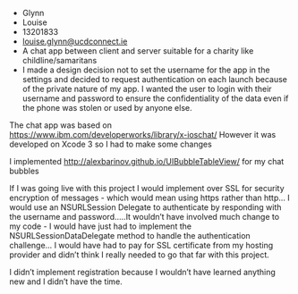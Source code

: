 
+ Glynn
+ Louise
+ 13201833
+ louise.glynn@ucdconnect.ie
+ A chat app between client and server suitable for a charity like childline/samaritans
+ I made a design decision not to set the username for the app in the settings and decided to request authentication on each launch because of the private nature of my app.  I wanted the user to login with their username and password to ensure the confidentiality of the data even if the phone was stolen or used by anyone else.

The chat app was based on https://www.ibm.com/developerworks/library/x-ioschat/
However it was developed on Xcode 3 so I had to make some changes

I implemented http://alexbarinov.github.io/UIBubbleTableView/ for my chat bubbles

If I was going live with this project I would implement over SSL for security encryption of messages - which would mean using https rather than http…
I would use an NSURLSession Delegate to authenticate by responding with the username and password…..It wouldn’t have involved much change to my code - I would have just had to implement the NSURLSessionDataDelegate method to handle the authentication challenge…
I would have had to pay for SSL certificate from my hosting provider and didn’t think I really needed to go that far with this project.


I didn’t implement registration because I wouldn’t have learned anything new and I didn’t have the time.




